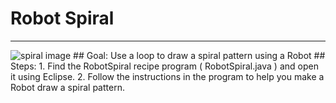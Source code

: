 
# Robot Spiral
  <hr/>
  <img alt="spiral image" src="./images/spiral.png"/>
## Goal:
   Use a loop to draw a spiral pattern using a Robot
## Steps:
1. Find the RobotSpiral recipe program ( RobotSpiral.java ) and open it using Eclipse.
2. Follow the instructions in the program to help you make a Robot draw a spiral pattern.
  
 

